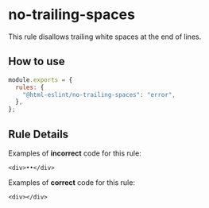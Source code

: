 # no-trailing-spaces

This rule disallows trailing white spaces at the end of lines.

## How to use

```js,.eslintrc.js
module.exports = {
  rules: {
    "@html-eslint/no-trailing-spaces": "error",
  },
};
```

## Rule Details

Examples of **incorrect** code for this rule:

```html,incorrect
<div>••</div>
```

Examples of **correct** code for this rule:

```html,correct
<div></div>
```
